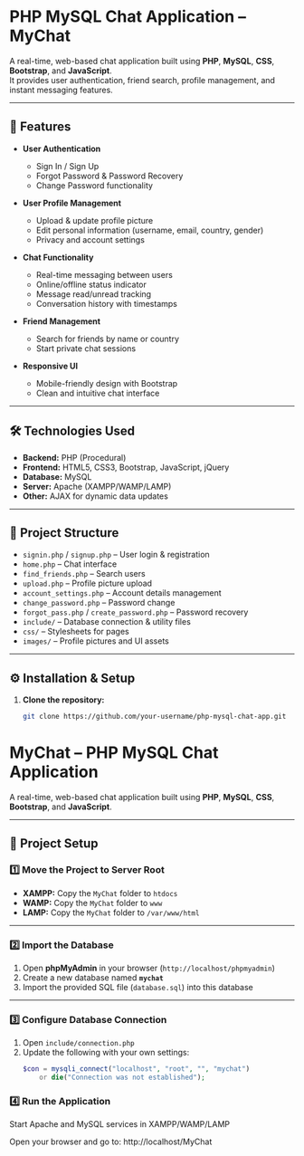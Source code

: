 # PHP MySQL Chat Application – MyChat

A real-time, web-based chat application built using **PHP**, **MySQL**, **CSS**, **Bootstrap**, and **JavaScript**.  
It provides user authentication, friend search, profile management, and instant messaging features.

---

## 🚀 Features

- **User Authentication**
  - Sign In / Sign Up
  - Forgot Password & Password Recovery
  - Change Password functionality

- **User Profile Management**
  - Upload & update profile picture
  - Edit personal information (username, email, country, gender)
  - Privacy and account settings

- **Chat Functionality**
  - Real-time messaging between users
  - Online/offline status indicator
  - Message read/unread tracking
  - Conversation history with timestamps

- **Friend Management**
  - Search for friends by name or country
  - Start private chat sessions

- **Responsive UI**
  - Mobile-friendly design with Bootstrap
  - Clean and intuitive chat interface

---

## 🛠️ Technologies Used

- **Backend:** PHP (Procedural)
- **Frontend:** HTML5, CSS3, Bootstrap, JavaScript, jQuery
- **Database:** MySQL
- **Server:** Apache (XAMPP/WAMP/LAMP)
- **Other:** AJAX for dynamic data updates

---

## 📂 Project Structure

- `signin.php` / `signup.php` – User login & registration
- `home.php` – Chat interface
- `find_friends.php` – Search users
- `upload.php` – Profile picture upload
- `account_settings.php` – Account details management
- `change_password.php` – Password change
- `forgot_pass.php` / `create_password.php` – Password recovery
- `include/` – Database connection & utility files
- `css/` – Stylesheets for pages
- `images/` – Profile pictures and UI assets

---

## ⚙️ Installation & Setup

1. **Clone the repository:**
   ```bash
   git clone https://github.com/your-username/php-mysql-chat-app.git
# MyChat – PHP MySQL Chat Application

A real-time, web-based chat application built using **PHP**, **MySQL**, **CSS**, **Bootstrap**, and **JavaScript**.

---

## 📂 Project Setup

### 1️⃣ Move the Project to Server Root
- **XAMPP:** Copy the `MyChat` folder to `htdocs`
- **WAMP:** Copy the `MyChat` folder to `www`
- **LAMP:** Copy the `MyChat` folder to `/var/www/html`

---

### 2️⃣ Import the Database
1. Open **phpMyAdmin** in your browser (`http://localhost/phpmyadmin`)
2. Create a new database named **`mychat`**
3. Import the provided SQL file (`database.sql`) into this database

---

### 3️⃣ Configure Database Connection
1. Open `include/connection.php`
2. Update the following with your own settings:
   ```php
   $con = mysqli_connect("localhost", "root", "", "mychat") 
       or die("Connection was not established");

### 4️⃣ Run the Application
Start Apache and MySQL services in XAMPP/WAMP/LAMP

Open your browser and go to:
http://localhost/MyChat
